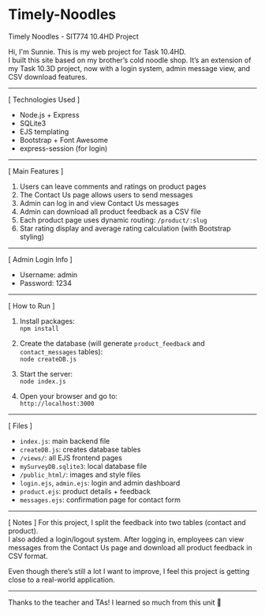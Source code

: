 # Timely-Noodles
Timely Noodles - SIT774 10.4HD Project

Hi, I'm Sunnie. This is my web project for Task 10.4HD.  
I built this site based on my brother’s cold noodle shop. It’s an extension of my Task 10.3D project, now with a login system, admin message view, and CSV download features.

---

[ Technologies Used ]
- Node.js + Express
- SQLite3
- EJS templating
- Bootstrap + Font Awesome
- express-session (for login)

---

[ Main Features ]
1. Users can leave comments and ratings on product pages
2. The Contact Us page allows users to send messages
3. Admin can log in and view Contact Us messages
4. Admin can download all product feedback as a CSV file
5. Each product page uses dynamic routing: `/product/:slug`
6. Star rating display and average rating calculation (with Bootstrap styling)

---

[ Admin Login Info ]
- Username: admin  
- Password: 1234

---

[ How to Run ]
1. Install packages:  
   `npm install`

2. Create the database (will generate `product_feedback` and `contact_messages` tables):  
   `node createDB.js`

3. Start the server:  
   `node index.js`

4. Open your browser and go to:  
   `http://localhost:3000`

---

[ Files ]
- `index.js`: main backend file
- `createDB.js`: creates database tables
- `/views/`: all EJS frontend pages
- `mySurveyDB.sqlite3`: local database file
- `/public_html/`: images and style files
- `login.ejs`, `admin.ejs`: login and admin dashboard
- `product.ejs`: product details + feedback
- `messages.ejs`: confirmation page for contact form

---

[ Notes ]
For this project, I split the feedback into two tables (contact and product).  
I also added a login/logout system. After logging in, employees can view messages from the Contact Us page and download all product feedback in CSV format.

Even though there’s still a lot I want to improve, I feel this project is getting close to a real-world application.

---

Thanks to the teacher and TAs! I learned so much from this unit 🙏
